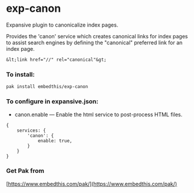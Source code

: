 exp-canon
===

Expansive plugin to canonicalize index pages.

Provides the 'canon' service which creates canonical links for index pages to assist search engines by defining the "canonical" preferred link for an index page.

    &lt;link href="//" rel="canonical"&gt;

### To install:

    pak install embedthis/exp-canon

### To configure in expansive.json:

* canon.enable &mdash; Enable the html service to post-process HTML files.

```
{
    services: {
        'canon': {
            enable: true,
        }
    }
}
```

### Get Pak from

[https://www.embedthis.com/pak/](https://www.embedthis.com/pak/)
